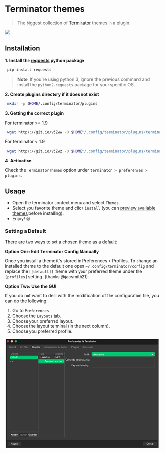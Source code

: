 # Terminator themes
> The biggest collection of [Terminator](https://launchpad.net/terminator) themes in a plugin.

![](images/preview.gif)

## Installation

**1. Install the [requests](https://github.com/requests/requests) python package**

```sh
 pip install requests
```
> **Note:** If you're using python 3, ignore the previous command and install the `python2-requests` package for your specific OS.

**2. Create plugins directory if it does not exist**

```sh
 mkdir -p $HOME/.config/terminator/plugins
```

**3. Getting the correct plugin**

For terminator >= 1.9

```sh
 wget https://git.io/v5Zww -O $HOME"/.config/terminator/plugins/terminator-themes.py"
```

For terminator < 1.9

```sh
 wget https://git.io/v5Zwz -O $HOME"/.config/terminator/plugins/terminator-themes.py"
```

**4. Activation**

Check the `TerminatorThemes` option under `terminator > preferences > plugins`.


## Usage

* Open the terminator context menu and select `Themes`.
* Select you favorite theme and click `install` (you can [preview available themes](themes.md) before installing).
* Enjoy! :smiley:

### Setting a Default

There are two ways to set a chosen theme as a default:

**Option One: Edit Terminator Config Manually**

Once you install a theme it's stored in Preferences > Profiles. To change an installed theme to the default one open `~/.config/terminator/config` and replace the `[[default]]` theme with your preferred theme under the `[profiles]` setting. (thanks @jacsmith21)

**Option Two: Use the GUI**

If you do not want to deal with the modification of the configuration file, you can do the following:

1. Go to `Preferences`
2. Choose the `Layouts` tab.
3. Choose your preferred layout.
4. Choose the layout terminal (in the next column).
5. Choose you preferred profile.

![](images/set-default.png)
